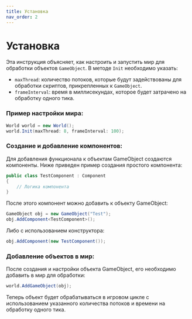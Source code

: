 ```yaml
---
title: Установка
nav_order: 2
---
```


# Установка

Эта инструкция объясняет, как настроить и запустить мир для обработки объектов `GameObject`. В методе `Init` необходимо указать: 

- `maxThread`: количество потоков, которые будут задействованы для обработки скриптов, прикрепленных к `GameObject`.
- `frameInterval`: время в миллисекундах, которое будет затрачено на обработку одного тика.

### Пример настройки мира:

```csharp
World world = new World();
world.Init(maxThread: 8, frameInterval: 100);
```

### Создание и добавление компонентов:

Для добавления функционала к объектам GameObject создаются компоненты. Ниже приведен пример создания простого компонента:

```csharp
public class TestComponent : Component
{
    // Логика компонента
}
```

После этого компонент можно добавить к объекту GameObject:

```csharp
GameObject obj = new GameObject("Test");
obj.AddComponent<TestComponent>();
```

Либо с использованием конструктора:

```csharp
obj.AddComponent(new TestComponent());
```

### Добавление объектов в мир:

После создания и настройки объекта GameObject, его необходимо добавить в мир для обработки:

```csharp
world.AddGameObject(obj);
```

Теперь объект будет обрабатываться в игровом цикле с использованием указанного количества потоков и времени на обработку одного тика.